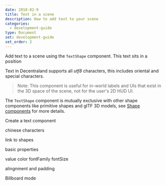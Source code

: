```yaml
---
date: 2018-02-9
title: Text in a scene
description: How to add text to your scene
categories:
  - development-guide
type: Document
set: development-guide
set_order: 2
---
```


Add text to a scene using the `TextShape` component. This text sits in a position

Text in Decentraland supports all _utf8_ characters, this includes oriental and special characters.

> Note: This component is useful for in-world labels and UIs that exist in the 3D space of the scene, not for the user's 2D HUD UI.

The `TextShape` component is mutually exclusive with other shape components like primitive shapes and glTF 3D models, see [Shape components]() for more details.

Create a text component

chinese characters

link to shapes

basic properties

value
color
fontFamily
fontSize

alingnment and padding

Billboard mode
